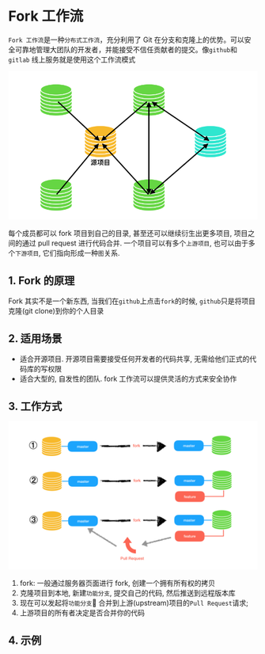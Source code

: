 # Fork 工作流

`Fork 工作流`是一种`分布式工作流`，充分利用了 Git 在分支和克隆上的优势。可以安全可靠地管理大团队的开发者，并能接受不信任贡献者的提交。像`github`和`gitlab` 线上服务就是使用这个工作流模式

![fork工作流](images/fork.png)

每个成员都可以 fork 项目到自己的目录, 甚至还可以继续衍生出更多项目, 项目之间的通过 pull request 进行代码合并.
一个项目可以有多个`上游项目`, 也可以由于多个`下游项目`, 它们指向形成一种`图`关系.

## 1. Fork 的原理

Fork 其实不是一个新东西, 当我们在`github`上点击`fork`的时候, `github`只是将项目克隆(git clone)到你的个人目录

## 2. 适用场景

* 适合开源项目. 开源项目需要接受任何开发者的代码共享, 无需给他们正式的代码库的写权限
* 适合大型的, 自发性的团队. fork 工作流可以提供灵活的方式来安全协作

## 3. 工作方式

![fork工作流](images/fork2.png)

1. fork: 一般通过服务器页面进行 fork, 创建一个拥有所有权的拷贝
2. 克隆项目到本地, 新建`功能分支`, 提交自己的代码, 然后推送到远程版本库
3. 现在可以发起将`功能分支` 合并到上游(upstream)项目的`Pull Request`请求;
4. 上游项目的所有者决定是否合并你的代码

## 4. 示例
